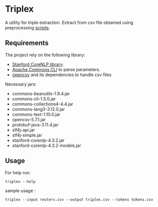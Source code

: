 # Triplex

A utility for triple extraction.
 Extract from csv file obtained using preprocessing [scripts](https://github.com/semlab/tree/master/datasets). 

## Requirements 

The project rely on the following library:

* [Stanford CoreNLP library](https://github.com/stanfordnlp/CoreNLP).
* [Apache Commons CLI](https://commons.apache.org/proper/commons-cli) to parse parameters.
* [opencsv](https://opencsv.sourceforge.net/) and its dependencies to handle csv files

Necessary jars:

* commons-beanutils-1.9.4.jar
* commons-cli-1.5.0.jar
* commons-collections4-4.4.jar
* commons-lang3-3.12.0.jar
* commons-text-1.10.0.jar
* opencsv-5.7.1.jar
* protobuf-java-3.11.4.jar
* slf4j-api.jar
* slf4j-simple.jar
* stanford-corenlp-4.3.2.jar
* stanford-corenlp-4.3.2-models.jar

## Usage

For help run:

```
triplex --help
```

sample usage :

```
triplex --input reuters.csv --output triples.csv --tokens tokens.csv
```

